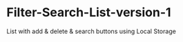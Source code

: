 # Filter-Search-List-version-1
List with add &amp;  delete &amp; search buttons using Local Storage
